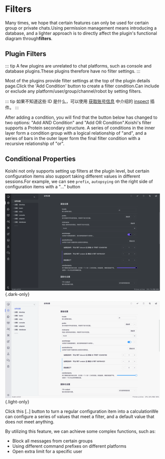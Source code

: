 # Filters

Many times, we hope that certain features can only be used for certain group or private chats.Using permission management means introducing a database, and a lighter approach is to directly affect the plugin's functional diagram through**filters**.

## Plugin Filters

::: tip
A few plugins are unrelated to chat platforms, such as console and database plugins.These plugins therefore have no filter settings.
:::

Most of the plugins provide filter settings at the top of the plugin details page.Click the 'Add Condition' button to create a filter condition.Can include or exclude any platform/user/group/channel/robot by setting filters.

::: tip
如果不知道这些 ID 是什么，可以使用 [获取账号信息](./platform.md#获取账号信息) 中介绍的 [inspect](../../plugins/common/inspect.md) 插件。
:::

After adding a condition, you will find that the button below has changed to two options: "Add AND Condition" and "Add OR Condition".Koishi's filter supports a Protein secondary structure. A series of conditions in the inner layer form a condition group with a logical relationship of "and", and a series of bars in the outer layer form the final filter condition with a recursive relationship of "or".

## Conditional Properties

Koishi not only supports setting up filters at the plugin level, but certain configuration items also support taking different values in different sessions.For example, we can see `prefix`, `autopsying` on the right side of configuration items with a "…" button

![computed](/manual/console/computed.dark.webp) {.dark-only}

![computed](/manual/console/computed.light.webp) {.light-only}

Click this [..] button to turn a regular configuration item into a calculationWe can configure a series of values that meet a filter, and a default value that does not meet anything.

By utilizing this feature, we can achieve some complex functions, such as:

- Block all messages from certain groups
- Using different command prefixes on different platforms
- Open extra limit for a specific user
